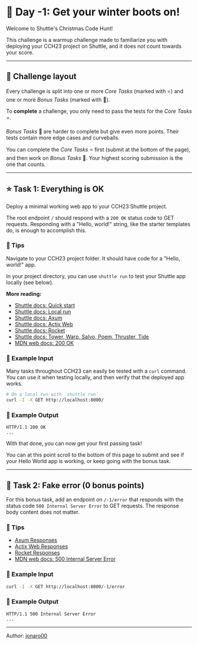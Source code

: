 # 🎄 Day -1: Get your winter boots on!

Welcome to Shuttle's Christmas Code Hunt!

This challenge is a warmup challenge made to familiarize you with deploying your CCH23 project on Shuttle,
and it does not count towards your score.

---

## 🔔 Challenge layout

Every challenge is split into one or more *Core Tasks* (marked with ⭐) and one or more *Bonus Tasks* (marked with 🎁).

To **complete** a challenge, you only need to pass the tests for the *Core Tasks* ⭐.

*Bonus Tasks* 🎁 are harder to complete but give even more points. Their tests contain more edge cases and curveballs.

You can complete the *Core Tasks* ⭐ first (submit at the bottom of the page), and then work on *Bonus Tasks* 🎁.
Your highest scoring submission is the one that counts.

---

## ⭐ Task 1: Everything is OK

Deploy a minimal working web app to your CCH23 Shuttle project.

The root endpoint `/` should respond with a `200 OK` status code to GET requests.
Responding with a "Hello, world!" string, like the starter templates do, is enough to accomplish this.

### 🔔 Tips

Navigate to your CCH23 project folder. It should have code for a "Hello, world!" app.

In your project directory, you can use `shuttle run` to test your Shuttle app locally (see below).

**More reading:**

- [Shuttle docs: Quick start](https://docs.shuttle.rs/getting-started/quick-start)
- [Shuttle docs: Local run](https://docs.shuttle.rs/getting-started/local-run)
- [Shuttle docs: Axum](https://docs.shuttle.rs/examples/axum)
- [Shuttle docs: Actix Web](https://docs.shuttle.rs/examples/actix)
- [Shuttle docs: Rocket](https://docs.shuttle.rs/examples/rocket)
- [Shuttle docs: Tower, Warp, Salvo, Poem, Thruster, Tide](https://docs.shuttle.rs/examples/other)
- [MDN web docs: 200 OK](https://developer.mozilla.org/en-US/docs/Web/HTTP/Status/200)

### 💠 Example Input

Many tasks throughout CCH23 can easily be tested with a `curl` command.
You can use it when testing locally, and then verify that the deployed app works.

```bash
# On a local run with `shuttle run`
curl -I -X GET http://localhost:8000/
```

### 💠 Example Output

```text
HTTP/1.1 200 OK
...
```

With that done, you can now get your first passing task!

You can at this point scroll to the bottom of this page to submit and see if your Hello World app is working,
or keep going with the bonus task.

---

## 🎁 Task 2: Fake error (0 bonus points)

For this bonus task, add an endpoint on `/-1/error` that responds with the status code `500 Internal Server Error` to GET requests.
The response body content does not matter.

### 🔔 Tips

- [Axum Responses](https://docs.rs/axum/latest/axum/response/index.html)
- [Actix Web Responses](https://actix.rs/docs/response)
- [Rocket Responses](https://rocket.rs/v0.5/guide/responses/)
- [MDN web docs: 500 Internal Server Error](https://developer.mozilla.org/en-US/docs/Web/HTTP/Status/500)

### 💠 Example Input

```bash
curl -I -X GET http://localhost:8000/-1/error
```

### 💠 Example Output

```text
HTTP/1.1 500 Internal Server Error
...
```

---

Author: [jonaro00](https://github.com/jonaro00)
